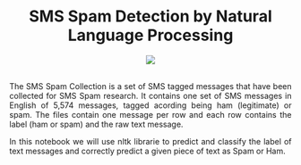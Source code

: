 <div align="center">
  
# SMS Spam Detection by Natural Language Processing 
</div>


<div align="center">
<img src="https://user-images.githubusercontent.com/69224996/96816845-e589b800-13d2-11eb-9f54-960af811cfb1.jpg" >
</div>

<br />


<div align="justify">


The SMS Spam Collection is a set of SMS tagged messages that have been collected for SMS Spam research. It contains one set of SMS messages in English of 5,574 messages, tagged acording being ham (legitimate) or spam. The files contain one message per row and each row contains the label (ham or spam) and the raw text message.

In this notebook we will use nltk librarie to predict and classify the label of text messages and correctly predict a given piece of text as Spam or Ham.

</div>


